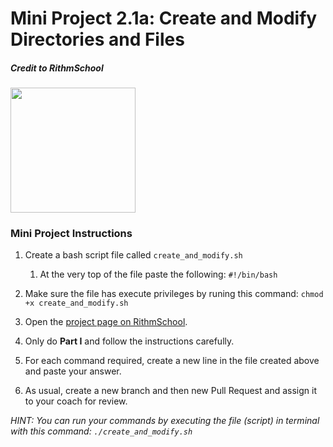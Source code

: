 # Mini Project 2.1a: Create and Modify Directories and Files

##### Credit to RithmSchool
<img width="200" src="https://www.rithmschool.com/assets/logos/rithm_logo-0bbe0cba0becc168bb1ed46540bd26d6921d9f5194372128512268c203687780.svg" />

### Mini Project Instructions

1. Create a bash script file called `create_and_modify.sh`
    1. At the very top of the file paste the following: `#!/bin/bash`

1. Make sure the file has execute privileges by runing this command: `chmod +x create_and_modify.sh`

1. Open the [project page on RithmSchool](https://www.rithmschool.com/courses/terminal/terminal-basics-exercises).

1. Only do **Part I** and follow the instructions carefully.

1. For each command required, create a new line in the file created above and paste your answer.

1. As usual, create a new branch and then new Pull Request and assign it to your coach for review.

_HINT: You can run your commands by executing the file (script) in terminal with this command: `./create_and_modify.sh`_
